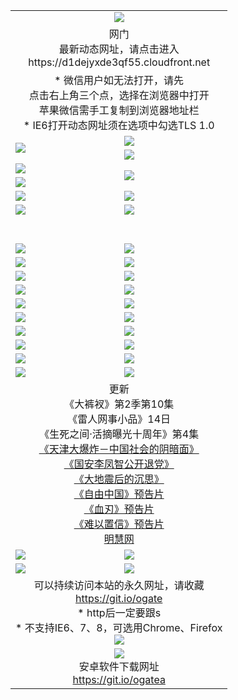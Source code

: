 ﻿<table>
  <tr></tr>
  <tr><td colspan=2 align=center><img src="https://cloud.githubusercontent.com/assets/11880933/13434984/f430fae2-e012-11e5-814f-c2df1e82b247.jpg" /></td></tr>
  <tr><td colspan=2 align=center>网门<br>最新动态网址，请点击进入
<br>https://d1dejyxde3qf55.cloudfront.net
    </td>
  </tr>
  <tr>
    <td colspan=2 align=center>* 微信用户如无法打开，请先<br>点击右上角三个点，选择在浏览器中打开<br>苹果微信需手工复制到浏览器地址栏
    <br>* IE6打开动态网址须在选项中勾选TLS 1.0</td>
  </tr>
  <tr>
    <td rowspan=2><a href="https://d1dejyxde3qf55.cloudfront.net/ogUP.aspx?name=11DKC.mp4&list=11DKC" target="_blank"><img src="https://d1dejyxde3qf55.cloudfront.net/Up/11DKC1.jpg" /></a></td> 
    <td><div><a href="https://d1dejyxde3qf55.cloudfront.net/ogUP.aspx?name=LRWS.mp4&list=LRWS" target="_blank"><img src="https://d1dejyxde3qf55.cloudfront.net/Up/LRWS.jpg" /></a></td>
   </tr>
  <tr>
    <td><a href="https://d1dejyxde3qf55.cloudfront.net/ogNiceVedio.aspx" target="_blank"><img src="https://d1dejyxde3qf55.cloudfront.net/Up/11TGKDY.jpg" /></a></td>
  </tr>
  <tr>
    <td><a href="https://d1dejyxde3qf55.cloudfront.net/ogUP.aspx?name=JQR.mp4&count=2" target="_blank"><img src="https://d1dejyxde3qf55.cloudfront.net/Up/JQR.jpg" /></a></td>   
    <td rowspan=2><a href="https://d1dejyxde3qf55.cloudfront.net/ogUP.aspx?name=JP.mp4&count=9" target="_blank"><img src="https://d1dejyxde3qf55.cloudfront.net/Up/JP.jpg" /></td>
  </tr>
  <tr>
    <td><a href="https://d1dejyxde3qf55.cloudfront.net/ogUP.aspx?name=WH.mp4" target="_blank"><img src="https://d1dejyxde3qf55.cloudfront.net/Up/WH.jpg" /></a></td>
  </tr>
  <tr>
    <td><a href="https://d1dejyxde3qf55.cloudfront.net/ogUP.aspx?name=SSZJ.mp4&list=SSZJ" target="_blank"><img src="https://d1dejyxde3qf55.cloudfront.net/Up/SSZJ.jpg" /></a></td>
    <td><a href="https://d1dejyxde3qf55.cloudfront.net/ogUP.aspx?name=1XQK.mp4&count=13" target="_blank"><img src="https://d1dejyxde3qf55.cloudfront.net/Up/1XQK.jpg" /></a</td>
  </tr>
  <tr>
    <td><a href="https://d1dejyxde3qf55.cloudfront.net/ogUP.aspx?name=ZY.mp4&count=2015:16" target="_blank"><img src="https://d1dejyxde3qf55.cloudfront.net/Up/ZY.jpg" /></a</td>
    <td><a href="https://d1dejyxde3qf55.cloudfront.net/ogUP.aspx?name=XTFY.mp4&count=B:2,A:24" target="_blank"><img src="https://d1dejyxde3qf55.cloudfront.net/Up/XTFY.jpg" /></a></td>
  </tr>
  <!--tr>
    <td><a href="https://d1dejyxde3qf55.cloudfront.net/ogUP.aspx?name=1LYF.mp4&count=2" target="_blank"><img src="https://cloud.githubusercontent.com/assets/11880933/13720279/6f16eb48-e83f-11e5-9556-90e9d1e24d09.jpg" /></a></td>
    <td><a href="https://d1dejyxde3qf55.cloudfront.net/ogUP.aspx?name=1ZGC.mp4&count=6" target="_blank"><img src="https://cloud.githubusercontent.com/assets/11880933/13720281/7e0c9044-e83f-11e5-915d-d63d593fef21.jpg" /></a></td>
  </tr>
  <tr>
    <td><a href="https://d1dejyxde3qf55.cloudfront.net/ogUP.aspx?name=1ZKM.mp4&count=3&current=3" target="_blank"><img src="https://cloud.githubusercontent.com/assets/11880933/13720283/858f1954-e83f-11e5-800b-94708d4ce09e.jpg" /></a></td>  
    <td><a href="https://d1dejyxde3qf55.cloudfront.net/ogUP.aspx?name=1WWY.mp4&count=6&current=6" target="_blank"><img src="https://cloud.githubusercontent.com/assets/11880933/13720286/8fb0ffa6-e83f-11e5-8873-bfd1abd9ad97.jpg" /></a></td>
  </tr>
  <tr>
    <td><a href="https://d1dejyxde3qf55.cloudfront.net/ogUP.aspx?name=10JGY.mp4&count=3" target="_blank"><img src="https://cloud.githubusercontent.com/assets/11880933/13720287/99e41986-e83f-11e5-9be2-70cc7ff44cf6.jpg" /></a></td>
    <td><a href="https://d1dejyxde3qf55.cloudfront.net/ogUP.aspx?name=10CYS.mp4&count=2" target="_blank"><img src="https://cloud.githubusercontent.com/assets/11880933/13720292/a531a128-e83f-11e5-88ec-42f8d394e971.jpg" /></a></td>
  </tr-->
  <tr height="40">
  </tr>
  <tr>
    <td><a href="https://d1dejyxde3qf55.cloudfront.net/ogUP.aspx?name=4SQQ.mp4&list=4SQQ" target="_blank"><img src="https://d1dejyxde3qf55.cloudfront.net/Up/4SQQ0.jpg"/></a></td>
    <td><a href="https://d1dejyxde3qf55.cloudfront.net/ogUP.aspx?name=4SHQ.mp4&list=4SHQ" target="_blank"><img src="https://d1dejyxde3qf55.cloudfront.net/Up/4SHQ0.jpg"/></a></td>
  </tr>
  <tr>
    <td><a href="https://d1dejyxde3qf55.cloudfront.net/ogUP.aspx?name=4SZG.mp4&list=4SZG" target="_blank"><img src="https://d1dejyxde3qf55.cloudfront.net/Up/4SZG0.jpg"/></a></td>
    <td><a href="https://d1dejyxde3qf55.cloudfront.net/ogUP.aspx?name=4SDJ.mp4&list=4SDJ" target="_blank"><img src="https://d1dejyxde3qf55.cloudfront.net/Up/4SDJ0.jpg"/></a></td>
  </tr>
  <tr>
    <td><a href="https://d1dejyxde3qf55.cloudfront.net/ogUP.aspx?name=4SGX.mp4&list=4SGX" target="_blank"><img src="https://d1dejyxde3qf55.cloudfront.net/Up/4SGX0.jpg"/></a></td>
    <td><a href="https://d1dejyxde3qf55.cloudfront.net/ogUP.aspx?name=4SHD.mp4&list=4SHD" target="_blank"><img src="https://d1dejyxde3qf55.cloudfront.net/Up/4SHD0.jpg"/></a></td>
  </tr>
  <tr>
    <td><a href="https://d1dejyxde3qf55.cloudfront.net/ogUP.aspx?name=4CTX.mp4&list=4CTX" target="_blank"><img src="https://d1dejyxde3qf55.cloudfront.net/Up/4CTX0.jpg"/></a></td>
    <td><a href="https://d1dejyxde3qf55.cloudfront.net/ogUP.aspx?name=4CWZ.mp4&list=4CWZ" target="_blank"><img src="https://d1dejyxde3qf55.cloudfront.net/Up/4CWZ0.jpg"/></a></td>
  </tr>
  <tr>
    <td><a href="https://d1dejyxde3qf55.cloudfront.net/onUP.aspx?name=https://d1qhweuvr3wm0g.cloudfront.net/" target="_blank"><img src="https://d1dejyxde3qf55.cloudfront.net/Up/0DTW.jpg"/></a></td>
    <td><a href="https://d1dejyxde3qf55.cloudfront.net/onUP.aspx?name=https://d240ns8up8earz.cloudfront.net/acenter/" target="_blank"><img src="https://d1dejyxde3qf55.cloudfront.net/Up/0TDW.jpg" /></a></td>
  </tr>
  <tr>
    <td><a href="https://d1dejyxde3qf55.cloudfront.net/onUP.aspx?name=https://d4508d6vomz2p.cloudfront.net/gb/nsc413.htm" target="_blank"><img src="https://d1dejyxde3qf55.cloudfront.net/Up/0DJY.jpg" /></a></td>
    <td><a href="https://d1dejyxde3qf55.cloudfront.net/onUP.aspx?name=https://d3bxwq7vzudb5l.cloudfront.net/xtr/gb/prog204.html" target="_blank"><img src="https://d1dejyxde3qf55.cloudfront.net/Up/0XTR.jpg" /></a></td>
  </tr>
  <tr>
    <td><a href="https://d1dejyxde3qf55.cloudfront.net/onUP.aspx?name=https://d3aj00iefsmfgc.cloudfront.net/" target="_blank"><img src="https://d1dejyxde3qf55.cloudfront.net/Up/0MHW.jpg" /></a></td>
    <td><a href="https://d1dejyxde3qf55.cloudfront.net/onUP.aspx?name=https://d1sbg9daat0zu5.cloudfront.net/" target="_blank"><img src="https://d1dejyxde3qf55.cloudfront.net/Up/0ZJW.jpg" /></a></td>
  </tr>
  <tr>
    <td><a href="https://d1dejyxde3qf55.cloudfront.net/ogUP.aspx?name=0FG.zip" target="_blank"><img src="https://d1dejyxde3qf55.cloudfront.net/Up/0FG.jpg" /></a></td>
    <td><a href="https://d1dejyxde3qf55.cloudfront.net/ogUP.aspx?name=0FGA.apk" target="_blank"><img src="https://d1dejyxde3qf55.cloudfront.net/Up/0FGA.jpg" /></a></td>
  </tr>
  <tr>
    <td><a href="https://d1dejyxde3qf55.cloudfront.net/ogUP.aspx?name=0U.zip" target="_blank"><img src="https://d1dejyxde3qf55.cloudfront.net/Up/0U.jpg" /></a></td>
    <td><a href="https://d1dejyxde3qf55.cloudfront.net/ogUP.aspx?name=0UA.apk" target="_blank"><img src="https://d1dejyxde3qf55.cloudfront.net/Up/0UA.jpg" /></a></td>
  </tr>
  <tr>
    <td><a href="https://d1dejyxde3qf55.cloudfront.net/ogUP.aspx?name=0iPPOTV.zip" target="_blank"><img src="https://d1dejyxde3qf55.cloudfront.net/Up/0iPPOTV.jpg" /></a></td>
    <td><a href="https://d1dejyxde3qf55.cloudfront.net/ogUP.aspx?name=0iNTD.apk" target="_blank"><img src="https://d1dejyxde3qf55.cloudfront.net/Up/0iNTD.jpg" /></a></td>
  </tr>
  <tr>
    <td colspan=2 align=center>更新<br>
      《大裤衩》第2季第10集<br>
      《雷人网事小品》14日<br>
      《生死之间·活摘曝光十周年》第4集</a><br>
      <a href="https://d1dejyxde3qf55.cloudfront.net/ogUP.aspx?name=4TJDBZ.mp4" target="_blank">《天津大爆炸－中国社会的阴暗面》</a><br>
      <a href="https://d1dejyxde3qf55.cloudfront.net/ogUP.aspx?name=4LFZ.mp4" target="_blank">《国安李凤智公开退党》</a><br>
      <a href="https://d1dejyxde3qf55.cloudfront.net/ogUP.aspx?name=4DDZHDCS.mp4" target="_blank">《大地震后的沉思》</a><br>
      <a href="https://d1dejyxde3qf55.cloudfront.net/ogUP.aspx?name=11ZYZG0.mp4" target="_blank">《自由中国》预告片</a><br>
      <a href="https://d1dejyxde3qf55.cloudfront.net/ogUP.aspx?name=11XR.mp4" target="_blank">《血刃》预告片</a><br>
      <a href="https://d1dejyxde3qf55.cloudfront.net/ogUP.aspx?name=11NYZX.mp4&count=2" target="_blank">《难以置信》预告片</a><br>
      <a href="https://d1dejyxde3qf55.cloudfront.net/onUP.aspx?name=https://www.minghui.org/" target="_blank">明慧网</a></td>
    </td>
  </tr>
  <tr>
    <td><a href="https://d1dejyxde3qf55.cloudfront.net/ogNice.aspx" target="_blank"><img src="https://cloud.githubusercontent.com/assets/11880933/13720378/f84bb392-e841-11e5-8739-815049dd6ff8.jpg" /></a></td>
    <td><a href="https://d1dejyxde3qf55.cloudfront.net/onCO.aspx?ob=600%E4%BA%8B%E7%89%A9&op=%E5%A2%9E%E5%88%A0%E6%94%B9&args=WH1~%23%E7%B1%BB%E5%9E%8B6%E6%96%B0%E9%97%BB%7c%23%E7%B1%BB%E5%9E%8B6%E8%AF%84%E8%AE%BA&mode=" target="_blank"><img src="https://cloud.githubusercontent.com/assets/11880933/13720380/04d76a16-e842-11e5-8833-e627daa88802.jpg" /></a></td> 
  </tr>
  <tr>
    <td><a href="https://d1dejyxde3qf55.cloudfront.net/ogDY.aspx" target="_blank"><img src="https://cloud.githubusercontent.com/assets/11880933/13720384/11817090-e842-11e5-9571-7dc2f1af9f42.jpg" /></a></td>
    <td><a href="https://d1dejyxde3qf55.cloudfront.net/ogST.aspx" target="_blank"><img src="https://cloud.githubusercontent.com/assets/11880933/13720385/1467ea3c-e842-11e5-86df-c96c9a556aaf.jpg" /></a></td> 
  </tr>
  <!--tr>
    <td colspan=2 align=center>
      <微信可扫描以下临时二维码<br/>https://bit.ly/1mBQHW8<br/><a href="https://d1dejyxde3qf55.cloudfront.net/Up/0WMGDL3.png" target="_blank"><img src="https://d1dejyxde3qf55.cloudfront.net/Up/0WMGD3.png"/></a>
  </tr-->
  <tr>
    <td colspan=2 align=center>可以持续访问本站的永久网址，请收藏<br/><a href="https://git.io/ogate" target="_blank">https://git.io/ogate</a><br/>* http后一定要跟s<br/>* 不支持IE6、7、8，可选用Chrome、Firefox<br/><a href="https://d1dejyxde3qf55.cloudfront.net/Up/0WMGDL2.png" target="_blank"><img src="https://d1dejyxde3qf55.cloudfront.net/Up/0WMGD2.png"/></a></td>
  </tr>
  <tr>
    <td colspan=2 align=center><a href="https://d1dejyxde3qf55.cloudfront.net/ogUP.aspx?name=0oGate.apk" target="_blank"><img src="https://cloud.githubusercontent.com/assets/11880933/13720399/75e143ee-e842-11e5-9f0a-1421f423c80f.jpg" /></a><br>安卓软件下载网址<br><a href="https://git.io/ogatea">https://git.io/ogatea</a></td>
  </tr>
  <!--tr>
    <td colspan=2 align=center>可能失效的动态网址
    </td>
  </tr-->
</table>
